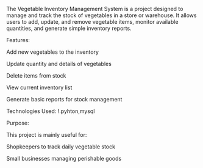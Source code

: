 The Vegetable Inventory Management System is a project designed to manage and track the stock of vegetables in a store or warehouse. 
It allows users to add, update, and remove vegetable items, monitor available quantities, and generate simple inventory reports.

Features:

Add new vegetables to the inventory

Update quantity and details of vegetables

Delete items from stock

View current inventory list

Generate basic reports for stock management

Technologies Used:
!.pyhton,mysql

Purpose:

This project is mainly useful for:

Shopkeepers to track daily vegetable stock

Small businesses managing perishable goods
